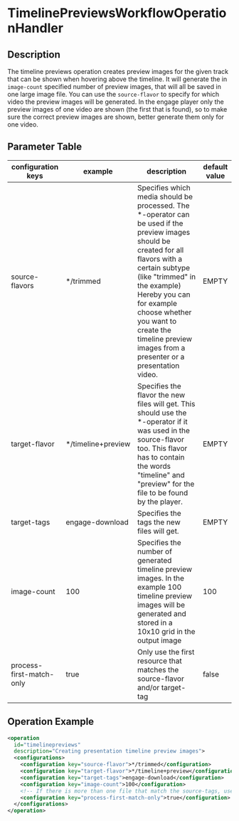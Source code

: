 TimelinePreviewsWorkflowOperationHandler
========================================

Description
-----------

The timeline previews operation creates preview images for the given track that can be shown when hovering above the
timeline. It will generate the in `image-count` specified number of preview images, that will all be saved in one large
image file. You can use the `source-flavor` to specify for which video the preview images will be generated. In the
engage player only the preview images of one video are shown (the first that is found), so to make sure the correct
preview images are shown, better generate them only for one video.

Parameter Table
---------------

|configuration keys|example|description|default value|
|------------------|-------|-----------|-------------|
|source-flavors|\*/trimmed|Specifies which media should be processed. The \*-operator can be used if the preview images should be created for all flavors with a certain subtype (like "trimmed" in the example) Hereby you can for example choose whether you want to create the timeline preview images from a presenter or a presentation video.|EMPTY|
|target-flavor|\*/timeline+preview|Specifies the flavor the new files will get. This should use the \*-operator if it was used in the source-flavor too. This flavor has to contain the words "timeline" and "preview" for the file to be found by the player.|EMPTY|
|target-tags|engage-download|Specifies the tags the new files will get.|EMPTY|
|image-count|100|Specifies the number of generated timeline preview images. In the example 100 timeline preview images will be generated and stored in a 10x10 grid in the output image|100|
|process-first-match-only|true|Only use the first resource that matches the source-flavor and/or target-tag|false|

Operation Example
-----------------

```xml
<operation
  id="timelinepreviews"
  description="Creating presentation timeline preview images">
  <configurations>
    <configuration key="source-flavor">*/trimmed</configuration>
    <configuration key="target-flavor">*/timeline+preview</configuration>
    <configuration key="target-tags">engage-download</configuration>
    <configuration key="image-count">100</configuration>
    <!-- If there is more than one file that match the source-tags, use only the first one -->
    <configuration key="process-first-match-only">true</configuration>
  </configurations>
</operation>
```
